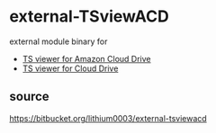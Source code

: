 # external-TSviewACD
external module binary for 
* [TS viewer for Amazon Cloud Drive](../../../TSviewACD)
* [TS viewer for Cloud Drive](../../../TSviewCloud)

## source ##
<https://bitbucket.org/lithium0003/external-tsviewacd>
